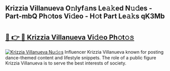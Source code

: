 ## Krizzia Villanueva O𝚗lyf𝚊ns Le𝚊𝚔ed N𝚞𝚍es - Part-mbQ Ph𝚘tos Vi𝚍eo - H𝚘t Part Le𝚊𝚔s qK3Mb

# <h2><a href="http://hf63v5.feru.top/?c=Krizzia+Villanueva">🔗 👉 🔴 Krizzia Villanueva Vi𝚍𝚎o Ph𝚘t𝚘𝚜</a></h2>

[![Krizzia Villanueva Nu𝚍𝚎s](https://i.imgur.com/0TWrTi3.gif)](http://hf63v5.feru.top/?c=Krizzia+Villanueva)
Influencer Krizzia Villanueva known for posting dance-themed content and lifestyle snippets. The role of a public figure Krizzia Villanueva is to serve the best interests of society. 
